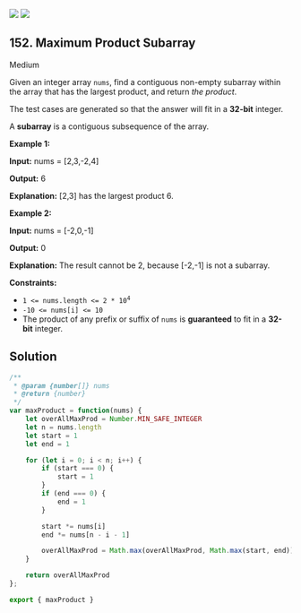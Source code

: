 [![](https://img.shields.io/github/stars/LeetCode-in-JavaScript/LeetCode-in-JavaScript?label=Stars&style=flat-square)](https://github.com/LeetCode-in-JavaScript/LeetCode-in-JavaScript)
[![](https://img.shields.io/github/forks/LeetCode-in-JavaScript/LeetCode-in-JavaScript?label=Fork%20me%20on%20GitHub%20&style=flat-square)](https://github.com/LeetCode-in-JavaScript/LeetCode-in-JavaScript/fork)

## 152\. Maximum Product Subarray

Medium

Given an integer array `nums`, find a contiguous non-empty subarray within the array that has the largest product, and return _the product_.

The test cases are generated so that the answer will fit in a **32-bit** integer.

A **subarray** is a contiguous subsequence of the array.

**Example 1:**

**Input:** nums = [2,3,-2,4]

**Output:** 6

**Explanation:** [2,3] has the largest product 6.

**Example 2:**

**Input:** nums = [-2,0,-1]

**Output:** 0

**Explanation:** The result cannot be 2, because [-2,-1] is not a subarray.

**Constraints:**

*   <code>1 <= nums.length <= 2 * 10<sup>4</sup></code>
*   `-10 <= nums[i] <= 10`
*   The product of any prefix or suffix of `nums` is **guaranteed** to fit in a **32-bit** integer.

## Solution

```javascript
/**
 * @param {number[]} nums
 * @return {number}
 */
var maxProduct = function(nums) {
    let overAllMaxProd = Number.MIN_SAFE_INTEGER
    let n = nums.length
    let start = 1
    let end = 1

    for (let i = 0; i < n; i++) {
        if (start === 0) {
            start = 1
        }
        if (end === 0) {
            end = 1
        }

        start *= nums[i]
        end *= nums[n - i - 1]

        overAllMaxProd = Math.max(overAllMaxProd, Math.max(start, end))
    }

    return overAllMaxProd
};

export { maxProduct }
```